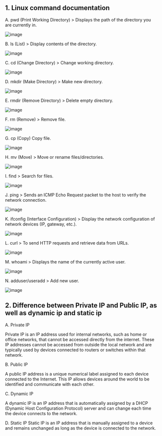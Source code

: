 ## 1. Linux command documentation
A. pwd (Print Working Directory) > Displays the path of the directory you are currently in.

![image](https://github.com/user-attachments/assets/52785fb3-ec4e-450f-8d7a-5fba3baba8c2)

B. ls (List) > Display contents of the directory.

![image](https://github.com/user-attachments/assets/fd5ff29e-510a-4a6c-8867-9fe3fb697a7b)

C. cd (Change Directory) > Change working directory.

![image](https://github.com/user-attachments/assets/f4fba387-eb5e-4863-80ea-c44bf7db9b71)

D. mkdir (Make Directory) > Make new directory.

![image](https://github.com/user-attachments/assets/6e6a51cc-7358-4c37-a75f-55fa2edcaf3f)

E. rmdir (Remove Directory) > Delete empty directory.

![image](https://github.com/user-attachments/assets/9cb49139-a681-42fe-9887-94482b9f4841)

F. rm (Remove) > Remove file.

![image](https://github.com/user-attachments/assets/1f5725b8-2328-40cb-8662-9d159fd05028)

G. cp (Copy) Copy file.

![image](https://github.com/user-attachments/assets/a04d3180-fc75-4460-8595-3ba70084db65)

H. mv (Move) > Move or rename files/directories.

![image](https://github.com/user-attachments/assets/cfcf1b16-b3a1-4918-a42a-32a42c6eb85a)

I. find > Search for files.

![image](https://github.com/user-attachments/assets/94f0038d-f747-4794-bf70-539780d2cf5d)

J. ping > Sends an ICMP Echo Request packet to the host to verify the network connection.

![image](https://github.com/user-attachments/assets/52a65a3f-5b15-41a7-a8a6-2fac5be47868)

K. ifconfig (Interface Configuration) > Display the network configuration of network devices (IP, gateway, etc.).

![image](https://github.com/user-attachments/assets/871fb551-d22e-46cc-9f70-266880e414d0)

L. curl > To send HTTP requests and retrieve data from URLs.

![image](https://github.com/user-attachments/assets/ec2a52a9-51c2-4121-9385-f193a1cea3b8)

M. whoami > Displays the name of the currently active user.

![image](https://github.com/user-attachments/assets/eb5b80c7-de1d-4658-9c39-fdf88a04cb35)

N. adduser/useradd > Add new user.

![image](https://github.com/user-attachments/assets/67849b17-f7ef-475c-9ed7-9994449fef9f)


## 2. Difference between Private IP and Public IP, as well as dynamic ip and static ip
A. Private IP

Private IP is an IP address used for internal networks, such as home or office networks, that cannot be accessed directly from the internet. These IP addresses cannot be accessed from outside the local network and are typically used by devices connected to routers or switches within that network.

B. Public IP

A public IP address is a unique numerical label assigned to each device connected to the Internet. This IP allows devices around the world to be identified and communicate with each other. 

C. Dynamic IP

A dynamic IP is an IP address that is automatically assigned by a DHCP (Dynamic Host Configuration Protocol) server and can change each time the device connects to the network.

D. Static IP
Static IP is an IP address that is manually assigned to a device and remains unchanged as long as the device is connected to the network.
